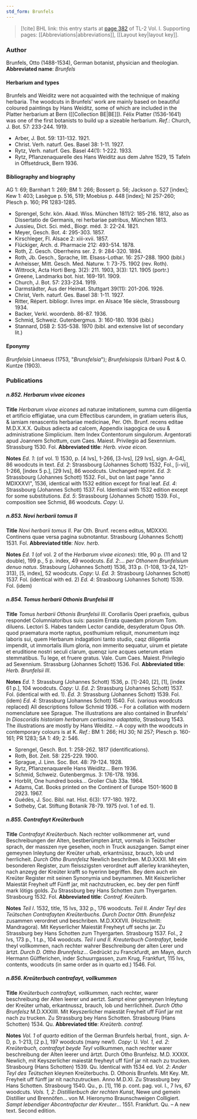 ```yaml
---
std_form: Brunfels
---
```


> [!cite] BHL link: this entry starts at [page 382](https://www.biodiversitylibrary.org/page/33120513) of TL-2 Vol. I.
> Supporting pages: [[Abbreviations|abbreviations]], [[Layout key|layout key]].

### Author

Brunfels, Otto (1488-1534), German botanist, physician and theologian. 
**Abbreviated name**: *Brunfels*

#### Herbarium and types

Brunfels and Weiditz were not acquainted with the technique of making herbaria. The woodcuts in Brunfels' work are mainly based on beautiful coloured paintings by Hans Weiditz, some of which are included in the Platter herbarium at Bern ([[Collection BE|BE]]). Félix Platter (1536-1641) was one of the first botanists to build up a sizeable herbarium.
*Ref*.: Church, J. Bot. 57: 233-244. 1919.
- Arber, J. Bot. 59: 131-132. 1921.
- Christ. Verh. naturf. Ges. Basel 38: 1-11. 1927.
- Rytz, Verh. naturf. Ges. Basel 44(1): 1-222. 1933.
- Rytz, Pflanzenaquarelle des Hans Weiditz aus dem Jahre 1529, 15 Tafeln in Offsetdruck, Bern 1936.

#### Bibliography and biography

AG 1: 69; Barnhart 1: 269; BM 1: 266; Bossert p. 56; Jackson p. 527 \[index\]; Kew 1: 403; Lasègue p. 516, 519; Moebius p. 448 \[index\]; NI 257-260; Plesch p. 160; PR 1283-1285.
- Sprengel, Schr. kön. Akad. Wiss. München 1811/2: 185-216. 1812, also as Dissertatio de Germanis, rei herbariae patribus, München 1813.
- Jussieu, Dict. Sci. méd., Biogr. méd. 3: 22-24. 1821.
- Meyer, Gesch. Bot. 4: 295-303. 1857.
- Kirschleger, Fl. Alsace 2: xiii-xvii. 1857.
- Flückiger, Arch. d. Pharmacie 212: 493-514. 1878.
- Roth, Z. Gesch. Oberrheins ser. 2. 9: 284-320. 1894.
- Roth, Jb. Gesch., Sprache, litt. Elsass-Lothar. 16: 257-288. 1900 (bibl.)
- Anheisser, Mitt. Gesch. Med. Naturw. 1: 73-75. 1902 (rev. Roth).
- Wittrock, Acta Horti Berg. 3(2): 211. 1903, 3(3): 121. 1905 (portr.)
- Greene, Landmarks bot. hist. 169-191. 1909.
- Church, J. Bot. 57: 233-234. 1919.
- Darmstädter, Aus der Heimat. Stuttgart 39(11): 201-206. 1926.
- Christ, Verh. naturf. Ges. Basel 38: 1-11. 1927.
- Ritter, Répert. bibliogr. livres impr. en Alsace 16e siècle, Strassbourg 1934.
- Backer, Verkl. woordenb. 86-87. 1936.
- Schmid, Schweiz. Gutenbergmus. 3: 160-180. 1936 (bibl.)
- Stannard, DSB 2: 535-538. 1970 (bibl. and extensive list of secondary lit.)

#### Eponymy

*Brunfelsia* Linnaeus (1753, "*Brunsfelsia*"); *Brunfelsiopsis* (Urban) Post & O. Kuntze (1903).

### Publications

##### n.852. Herbarum vivae eicones

**Title**
*Herbarum vivae eicones* ad naturae imitationem, summa cum diligentia et artificio effigiatae, una cum Effectibus carundem, in gratiam ueteris illus, & iamiam renascentis herbariae medicinae, Per. Oth. Brunf. recens editae M.D.X.X.X. Quibus adiecta ad calcem, Appendix isagogica de usu & administratione Simplicium. Item Index Contentorum singulorum. Argentorati apud Joannem Schottum, cum Caes. Maiest. Privilegio ad Sexennium. Strassburg 1530. Fol.
**Abbreviated title**: *Herb. vivae eicon.*

**Notes**
*Ed. 1*: (of vol. 1) 1530, p. \[4 lvs\], 1-266, \[3-lvs\], \[29 lvs\], sign. A-G4\], 86 woodcuts in text.
*Ed. 2*: Strassbourg (Johannes Schott) 1532, Fol., \[i-vii\], 1-266, \[index 5 p.\], \[29 lvs\], 86 woodcuts. Unchanged reprint.
*Ed. 3*: Strassbourg (Johannes Schott) 1532. Fol., but on last page "anno MDXXXVI", 1536, identical with 1532 edition except for final leaf.
*Ed. 4*: Strassbourg (Johannes Schott) 1537. Fol. Identical with 1532 edition except for some substitutions.
*Ed. 5*: Strassbourg (Johannes Schott) 1539. Fol., composition see Schmid, 86 woodcuts.
*Copy*: U.

##### n.853. Novi herbarii tomus II

**Title**
*Novi herbarii tomus II*. Par Oth. Brunf. recens editus, MDXXXI. Continens quae versa pagina subnotantur. Strasbourg (Johannes Schott) 1531. Fol.
**Abbreviated title**: *Nov. herb.*

**Notes**
*Ed. 1* (of vol. 2 of the *Herbarum vivae eicones*): title, 90 p. (11 and 12 double), 199 p., 5 p. index, 49 woodcuts.
*Ed. 2*:... *per Othonem Brunfelsium denuo natus*. Strasbourg (Johannes Schott) 1536, 313 p. (1-108, 13-24, 121-313), \[5, index\], 52 woodcuts. *Copy*: U.
*Ed. 3*: Strasbourg (Johannes Schott) 1537. Fol. (identical with ed. 2) *Ed. 4*: Strasbourg (Johannes Schott) 1539. Fol. (idem)

##### n.854. Tomus herbarii Othonis Brunfelsii III

**Title**
*Tomus herbarii Othonis Brunfelsii III*. Corollariis Operi praefixis, quibus respondet Columniatoribus suis: passim Errata quaedam priorum Tom. diluens. Lectori S. Habes tandem Lector candide, desyderatum Opus *Oth*. quod praematura morte raptus, posthumium reliquit, monumentum inqz laboris sui, quem Herbarum indagationi tanto studio, caqz diligentia impendit, ut immortalis illum gloria, non immerito sequatur, uirum et pietate et eruditione nostri seculi clarum, quenqz iure acques ueterum etiam stemmatibus. Tu lege, et fruere gratus. Vale. Cum Caes. Maiest. Privilegio ad Sexennium. Strassburg (Johannes Schott) 1536. Fol.
**Abbreviated title**: *Herb. Brunfelsii III*.

**Notes**
*Ed. 1*: Strassburg (Johannes Schott) 1536, p. \[1\]-240, \[2\], \[1\], \[index 61 p.\], 104 woodcuts. *Copy*: U.
*Ed. 2*: Strassburg (Johannes Schott) 1537. Fol. (identical with ed. 1).
*Ed. 3*: Strassburg (Johannes Schott) 1539. Fol. (idem)
*Ed. 4*: Strassburg (Johannes Schott) 1540. Fol. (various woodcuts replaced) All descriptions follow Schmid 1936. – For a collation with modern nomenclature see Sprague. The illustrations are also contained in Brunfels' *In Dioscoridis historiam herbarum certissima adaptatio*, Strasbourg 1543. The illustrations are mostly by Hans Weiditz. – A copy with the woodcuts in contemporary colours is at K.
*Ref*.: BM 1: 266; HU 30; NI 257; Plesch p. 160-161; PR 1283; SA 1: 49; 2: 546.
- Sprengel, Gesch. Bot. 1: 258-262. 1817 (identifications).
- Roth, Bot. Zeit. 58: 225-229. 1900.
- Sprague, J. Linn. Soc. Bot. 48: 79-124. 1928.
- Rytz, Pflanzenaquarelle Hans Weiditz... Bern 1936.
- Schmid, Schweiz. Gutenbergmus. 3: 176-178. 1936.
- Horblit, One hundred books... Grolier Club 33a. 1964.
- Adams, Cat. Books printed on the Continent of Europe 1501-1600 B 2923. 1967.
- Guédès, J. Soc. Bibl. nat. Hist. 6(3): 177-180. 1972.
- Sotheby, Cat. Stiftung Botanik 78-79. 1975 (vol. 1 of ed. 1).

##### n.855. Contrafayt Kreüterbuch

**Title**
*Contrafayt Kreüterbuch*. Nach rechter vollkommener art, vund Beschreibungen der Alten, bestberümpten ärtzt, vormals in Teütscher sprach, der masszen nye gesehen, noch in Truck auszgangen. Sampt einer gemeynen Inleytung der Kreüter urhab, erkantnüssz, brauch, lob und herrlicheit. *Durch Otho Brunnfelsz* Newlich beschriben. M.D.XXXII. Mit eim besonderen Register, zum fleisszigsten verordnet auff allerley krankheyten, nach anzeyg der Kreüter krafft so hyerinn begriffen. Bey dem auch ein Kreüter Register mit seinen Synonymia und beynammen. Mit Keiszerlicher Maiestät Freyheit uff Fünff jar, mit nachzutrucken, ec. bey der pen fünff mark lötigs golds. Zu Strassburg bey Hans Schotten zum Thyergarten. Strasbourg 1532. Fol.
**Abbreviated title**: *Contraf. Kreüterb.*

**Notes**
*Teil I*. 1532, title, 15 lvs, 332 p., 176 woodcuts.
*Teil II. Ander Teyl des Teütschen Contrafayten Kreüterbuchs. Durch Doctor Otth. Brunnfelsz* zusammen verordnet und beschriben. M.D.XXXVII. (Holzschnitt: Mandragora). Mit Keyserlicher Maiestät Freyheyt uff sechs jar. Zu Strassburg bey Hans Schotten zum Thyergarten. Strasbourg 1537. Fol., 2 lvs, 173 p., 1 t.p., 104 woodcuts.
*Teil I und II. Kreuterbuch Contrafayt*, beide theyl vollkommen, nach rechter wahrer Beschreibung der alten Lerer und ärtzt. *Durch D. Ottho Brunnfelsz*... Gedrückt zu Franckfurdt, am Mayn, durch Hermann Gülfferichen, inder Schuurrgassen, zum Krug, Frankfurt, 115 lvs, contents, woodcuts (in same order as in quarto ed.) 1546. Fol.

##### n.856. Kreüterbuch contrafayt, vollkummen

**Title**
*Kreüterbuch contrafayt, vollkummen*, nach rechter, warer beschreibung der Alten leerer und aertzt. Sampt einer gemeynen Inleytung der Kreüter urhab, erkantnussz, brauch, lob und herrlichheit. *Durch Otho Brunfelsz* M.D.XXXIIII. Mit Keyszerlicher maiestät Freyheit uff Fünf jar mit nach zu trucken. Zu Strassburg bey Hans Schotten. Strasbourg (Hans Schotten) 1534. Qu.
**Abbreviated title**: *Kreüterb. contraf.*

**Notes**
*Vol. 1* of *quarto* edition of the German Brunfels herbal, front., sign. A-D, p. 1-213, \[2 p.\], 197 woodcuts (many new!). *Copy*: U.
*Vol. 1, ed. 2*: *Kreüterbuch, contrafayt beyde Teyl* vollkummen, nach rechter warer beschreibung der Alten leerer und ärtzt. Durch Otho Brunfelsz. M.D. XXXIX. Newlich, mit Keyszerlicher maiestät freyheyt uff fünf jar nit nach zu trucken. Strasbourg (Hans Schotten) 1539. Qu. Identical with 1534 ed.
*Vol. 2*: *Ander Teyl des Teütschen* kleynen Kreüterbuchs. D. Othonis Brunfels. Mit Key. Mt. Freyheit uff fünff jar nit nachzutrucken. Anno M.D.XI. Zu Strassburg bey Hans Schotten. Strasbourg 1540. Qu., p. \[1\], 116 p. cont. pag. vol. I., 7 lvs, 67 woodcuts.
*Vols. 1, 2*: *Distillierbuch der rechten Kunst*, Newe und gemein Distillier und Brennöfen... von M. Hieronymo Braunschweigen Colligiert. *Sampt lebendiger Abcontrafactur der Kreuter*... 1551. Frankfurt. Qu. – A new text. Second edition.

